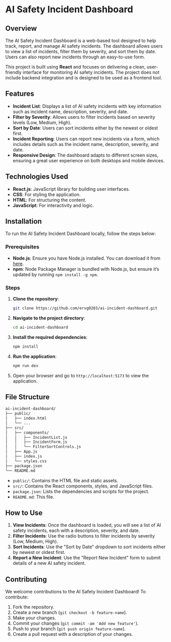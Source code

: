# AI Safety Incident Dashboard

## Overview

The AI Safety Incident Dashboard is a web-based tool designed to help track, report, and manage AI safety incidents. The dashboard allows users to view a list of incidents, filter them by severity, and sort them by date. Users can also report new incidents through an easy-to-use form.

This project is built using **React** and focuses on delivering a clean, user-friendly interface for monitoring AI safety incidents. The project does not include backend integration and is designed to be used as a frontend tool.

## Features

- **Incident List**: Displays a list of AI safety incidents with key information such as incident name, description, severity, and date.
- **Filter by Severity**: Allows users to filter incidents based on severity levels (Low, Medium, High).
- **Sort by Date**: Users can sort incidents either by the newest or oldest first.
- **Incident Reporting**: Users can report new incidents via a form, which includes details such as the incident name, description, severity, and date.
- **Responsive Design**: The dashboard adapts to different screen sizes, ensuring a great user experience on both desktops and mobile devices.

## Technologies Used

- **React.js**: JavaScript library for building user interfaces.
- **CSS**: For styling the application.
- **HTML**: For structuring the content.
- **JavaScript**: For interactivity and logic.

## Installation

To run the AI Safety Incident Dashboard locally, follow the steps below:

### Prerequisites

- **Node.js**: Ensure you have Node.js installed. You can download it from [here](https://nodejs.org/).
- **npm**: Node Package Manager is bundled with Node.js, but ensure it’s updated by running `npm install -g npm`.

### Steps

1. **Clone the repository**:

   ```bash
   git clone https://github.com/ervg0203/ai-incident-dashboard.git
   ```

2. **Navigate to the project directory**:

   ```bash
   cd ai-incident-dashboard
   ```

3. **Install the required dependencies**:

   ```bash
   npm install
   ```

4. **Run the application**:

   ```bash
   npm run dev
   ```

5. Open your browser and go to `http://localhost:5173` to view the application.

## File Structure

```bash
ai-incident-dashboard/
├── public/
│   ├── index.html
│   └── ...
├── src/
│   ├── components/
│   │   ├── IncidentList.js
│   │   ├── IncidentForm.js
│   │   └── FilterSortControls.js
│   ├── App.js
│   ├── index.js
│   └── styles.css
├── package.json
└── README.md
```

- `public/`: Contains the HTML file and static assets.
- `src/`: Contains the React components, styles, and JavaScript files.
- `package.json`: Lists the dependencies and scripts for the project.
- `README.md`: This file.

## How to Use

1. **View Incidents**: Once the dashboard is loaded, you will see a list of AI safety incidents, each with a description, severity, and date.
2. **Filter Incidents**: Use the radio buttons to filter incidents by severity (Low, Medium, High).
3. **Sort Incidents**: Use the "Sort by Date" dropdown to sort incidents either by newest or oldest first.
4. **Report a New Incident**: Use the "Report New Incident" form to submit details of a new AI safety incident.

## Contributing

We welcome contributions to the AI Safety Incident Dashboard! To contribute:

1. Fork the repository.
2. Create a new branch (`git checkout -b feature-name`).
3. Make your changes.
4. Commit your changes (`git commit -am 'Add new feature'`).
5. Push to your branch (`git push origin feature-name`).
6. Create a pull request with a description of your changes.
